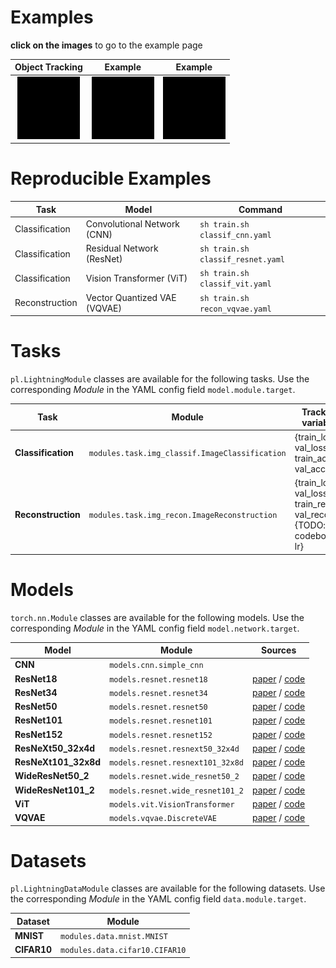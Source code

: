 # Examples

**click on the images** to go to the example page


|Object Tracking</br> | Example  | Example |
|:---:|:---:|:---:|
| [<img src="blacksquare.jpeg" width=100px>](object_tracking/README.md) | [<img src="blacksquare.jpeg" width=100px>](x/README.md)  | [<img src="blacksquare.jpeg" width=100px>](x/README.md) |




# Reproducible Examples

| Task                     | Model                            | Command                                 |
| ------------------------ | -------------------------------- | --------------------------------------- |
| Classification           | Convolutional Network (CNN)      | `sh train.sh classif_cnn.yaml`          |
| Classification           | Residual Network (ResNet)        | `sh train.sh classif_resnet.yaml`       |
| Classification           | Vision Transformer (ViT)         | `sh train.sh classif_vit.yaml`          |
| Reconstruction           | Vector Quantized VAE (VQVAE)     | `sh train.sh recon_vqvae.yaml`          |


# Tasks

`pl.LightningModule` classes are available for the following tasks. Use the corresponding *Module* in the YAML config field `model.module.target`.

| Task                        | Module                                            | Tracked variable                                                      |
| --------------------------- | --------------------------------------------------| --------------------------------------------------------------------- |
| **Classification**          | `modules.task.img_classif.ImageClassification`    | {train_loss, val_loss, train_acc, val_acc, lr}                        |
| **Reconstruction**          | `modules.task.img_recon.ImageReconstruction`      | {train_loss, val_loss, train_recon, val_recon, {TODO: codebook}, lr}  |


# Models

`torch.nn.Module` classes are available for the following models. Use the corresponding *Module* in the YAML config field `model.network.target`.

| Model                    | Module                             | Sources                                     |
| ------------------------ | ---------------------------------- | ------------------------------------------- | 
| **CNN**                  | `models.cnn.simple_cnn`            |                                             |
| **ResNet18**             | `models.resnet.resnet18`           | [paper][resnet] / [code][resnet_code]       |
| **ResNet34**             | `models.resnet.resnet34`           | [paper][resnet] / [code][resnet_code]       |
| **ResNet50**             | `models.resnet.resnet50`           | [paper][resnet] / [code][resnet_code]       |
| **ResNet101**            | `models.resnet.resnet101`          | [paper][resnet] / [code][resnet_code]       |
| **ResNet152**            | `models.resnet.resnet152`          | [paper][resnet] / [code][resnet_code]       |
| **ResNeXt50_32x4d**      | `models.resnet.resnext50_32x4d`    | [paper][resnext] / [code][resnet_code]      |
| **ResNeXt101_32x8d**     | `models.resnet.resnext101_32x8d`   | [paper][resnext] / [code][resnet_code]      |
| **WideResNet50_2**       | `models.resnet.wide_resnet50_2`    | [paper][wideresnet] / [code][resnet_code]   |
| **WideResNet101_2**      | `models.resnet.wide_resnet101_2`   | [paper][wideresnet] / [code][resnet_code]   |
| **ViT**                  | `models.vit.VisionTransformer`     | [paper][vit] / [code][vit_code]             |
| **VQVAE**                | `models.vqvae.DiscreteVAE`         | [paper][vqvae] / [code][vqvae_code]         |


# Datasets

`pl.LightningDataModule` classes are available for the following datasets. Use the corresponding *Module* in the YAML config field `data.module.target`.

| Dataset                 | Module                                             | 
| ----------------------- | -------------------------------------------------- | 
| **MNIST**               | `modules.data.mnist.MNIST`               | 
| **CIFAR10**             | `modules.data.cifar10.CIFAR10`           | 



[resnet]: https://arxiv.org/abs/1512.03385
[resnext]: https://arxiv.org/abs/1611.05431
[wideresnet]: https://arxiv.org/abs/1605.07146
[resnet_code]: https://pytorch.org/vision/stable/_modules/torchvision/models/resnet.html
[vit]: https://arxiv.org/abs/2010.11929
[vit_code]: https://pytorch-lightning.readthedocs.io/en/latest/notebooks/course_UvA-DL/11-vision-transformer.html
[vqvae]: https://arxiv.org/abs/1711.00937
[vqvae_code]: https://github.com/lucidrains/DALLE-pytorch
[mlpmixer]: https://arxiv.org/abs/2105.01601


